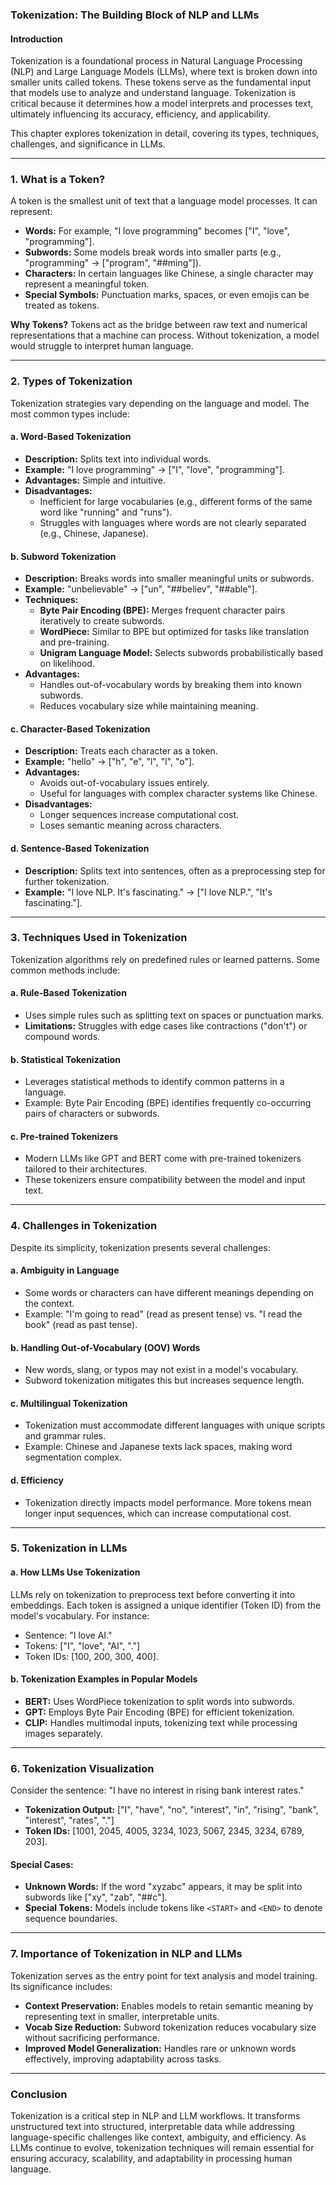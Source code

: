 ### **Tokenization: The Building Block of NLP and LLMs**

#### **Introduction**
Tokenization is a foundational process in Natural Language Processing (NLP) and Large Language Models (LLMs), where text is broken down into smaller units called tokens. These tokens serve as the fundamental input that models use to analyze and understand language. Tokenization is critical because it determines how a model interprets and processes text, ultimately influencing its accuracy, efficiency, and applicability.

This chapter explores tokenization in detail, covering its types, techniques, challenges, and significance in LLMs.

---

### **1. What is a Token?**
A token is the smallest unit of text that a language model processes. It can represent:
- **Words:** For example, "I love programming" becomes ["I", "love", "programming"].
- **Subwords:** Some models break words into smaller parts (e.g., "programming" → ["program", "##ming"]).
- **Characters:** In certain languages like Chinese, a single character may represent a meaningful token.
- **Special Symbols:** Punctuation marks, spaces, or even emojis can be treated as tokens.

**Why Tokens?**
Tokens act as the bridge between raw text and numerical representations that a machine can process. Without tokenization, a model would struggle to interpret human language.

---

### **2. Types of Tokenization**
Tokenization strategies vary depending on the language and model. The most common types include:

#### **a. Word-Based Tokenization**
- **Description:** Splits text into individual words.
- **Example:** "I love programming" → ["I", "love", "programming"].
- **Advantages:** Simple and intuitive.
- **Disadvantages:**
  - Inefficient for large vocabularies (e.g., different forms of the same word like "running" and "runs").
  - Struggles with languages where words are not clearly separated (e.g., Chinese, Japanese).

#### **b. Subword Tokenization**
- **Description:** Breaks words into smaller meaningful units or subwords.
- **Example:** "unbelievable" → ["un", "##believ", "##able"].
- **Techniques:**
  - **Byte Pair Encoding (BPE):** Merges frequent character pairs iteratively to create subwords.
  - **WordPiece:** Similar to BPE but optimized for tasks like translation and pre-training.
  - **Unigram Language Model:** Selects subwords probabilistically based on likelihood.
- **Advantages:**
  - Handles out-of-vocabulary words by breaking them into known subwords.
  - Reduces vocabulary size while maintaining meaning.

#### **c. Character-Based Tokenization**
- **Description:** Treats each character as a token.
- **Example:** "hello" → ["h", "e", "l", "l", "o"].
- **Advantages:**
  - Avoids out-of-vocabulary issues entirely.
  - Useful for languages with complex character systems like Chinese.
- **Disadvantages:**
  - Longer sequences increase computational cost.
  - Loses semantic meaning across characters.

#### **d. Sentence-Based Tokenization**
- **Description:** Splits text into sentences, often as a preprocessing step for further tokenization.
- **Example:** "I love NLP. It's fascinating." → ["I love NLP.", "It's fascinating."].

---

### **3. Techniques Used in Tokenization**
Tokenization algorithms rely on predefined rules or learned patterns. Some common methods include:

#### **a. Rule-Based Tokenization**
- Uses simple rules such as splitting text on spaces or punctuation marks.
- **Limitations:** Struggles with edge cases like contractions ("don't") or compound words.

#### **b. Statistical Tokenization**
- Leverages statistical methods to identify common patterns in a language.
- Example: Byte Pair Encoding (BPE) identifies frequently co-occurring pairs of characters or subwords.

#### **c. Pre-trained Tokenizers**
- Modern LLMs like GPT and BERT come with pre-trained tokenizers tailored to their architectures.
- These tokenizers ensure compatibility between the model and input text.

---

### **4. Challenges in Tokenization**
Despite its simplicity, tokenization presents several challenges:

#### **a. Ambiguity in Language**
- Some words or characters can have different meanings depending on the context.
- Example: "I'm going to read" (read as present tense) vs. "I read the book" (read as past tense).

#### **b. Handling Out-of-Vocabulary (OOV) Words**
- New words, slang, or typos may not exist in a model's vocabulary.
- Subword tokenization mitigates this but increases sequence length.

#### **c. Multilingual Tokenization**
- Tokenization must accommodate different languages with unique scripts and grammar rules.
- Example: Chinese and Japanese texts lack spaces, making word segmentation complex.

#### **d. Efficiency**
- Tokenization directly impacts model performance. More tokens mean longer input sequences, which can increase computational cost.

---

### **5. Tokenization in LLMs**
#### **a. How LLMs Use Tokenization**
LLMs rely on tokenization to preprocess text before converting it into embeddings. Each token is assigned a unique identifier (Token ID) from the model's vocabulary. For instance:
- Sentence: "I love AI."
- Tokens: ["I", "love", "AI", "."]
- Token IDs: [100, 200, 300, 400].

#### **b. Tokenization Examples in Popular Models**
- **BERT:** Uses WordPiece tokenization to split words into subwords.
- **GPT:** Employs Byte Pair Encoding (BPE) for efficient tokenization.
- **CLIP:** Handles multimodal inputs, tokenizing text while processing images separately.

---

### **6. Tokenization Visualization**
Consider the sentence: "I have no interest in rising bank interest rates."
- **Tokenization Output:** ["I", "have", "no", "interest", "in", "rising", "bank", "interest", "rates", "."]
- **Token IDs:** [1001, 2045, 4005, 3234, 1023, 5067, 2345, 3234, 6789, 203].

#### **Special Cases:**
- **Unknown Words:** If the word "xyzabc" appears, it may be split into subwords like ["xy", "zab", "##c"].
- **Special Tokens:** Models include tokens like `<START>` and `<END>` to denote sequence boundaries.

---

### **7. Importance of Tokenization in NLP and LLMs**
Tokenization serves as the entry point for text analysis and model training. Its significance includes:
- **Context Preservation:** Enables models to retain semantic meaning by representing text in smaller, interpretable units.
- **Vocab Size Reduction:** Subword tokenization reduces vocabulary size without sacrificing performance.
- **Improved Model Generalization:** Handles rare or unknown words effectively, improving adaptability across tasks.

---

### **Conclusion**
Tokenization is a critical step in NLP and LLM workflows. It transforms unstructured text into structured, interpretable data while addressing language-specific challenges like context, ambiguity, and efficiency. As LLMs continue to evolve, tokenization techniques will remain essential for ensuring accuracy, scalability, and adaptability in processing human language.